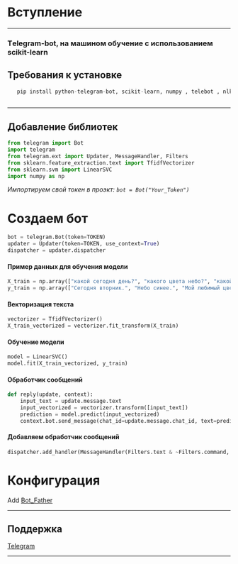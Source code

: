 # **Вступление**
___
### Тelegram-bot, на машином обучение с использованием scikit-learn





## Требования к установке
```python
   pip install python-telegram-bot, scikit-learn, numpy , telebot , nlk , pandas
   
```
___
## **Добавление библиотек**
```python
from telegram import Bot
import telegram
from telegram.ext import Updater, MessageHandler, Filters
from sklearn.feature_extraction.text import TfidfVectorizer
from sklearn.svm import LinearSVC
import numpy as np
``` 
*Импортируем свой токен в проэкт: ```bot = Bot("Your_Token") ```* 

# Создаем бот
```python
bot = telegram.Bot(token=TOKEN)
updater = Updater(token=TOKEN, use_context=True)
dispatcher = updater.dispatcher
```

#### Пример данных для обучения модели
```python
X_train = np.array(["какой сегодня день?", "какого цвета небо?", "какой у вас любимый цвет?","Привет", "Ку", "Здравствуйте" , "Прив","Пока", "Увидимся позже", "до свидания","спасибо", "спасибо тебе", "Это очень полезно", "Спасибо за помощь", "Как дела?"])
y_train = np.array(["Сегодня вторник.", "Небо синее.", "Мой любимый цвет зелены","Здравствуйте", "Привет", "Здравствуй","Привет,Как дела?","Увидимся позже", "Хорошего дня", "Пока! Возвращайся снова","Рад помочь!", "В любое время!", "С удовольствием", "У меня все хорошо", "У меня все хорошо","Всегда рад помочь"])

```
#### Векторизация текста
```python
vectorizer = TfidfVectorizer()
X_train_vectorized = vectorizer.fit_transform(X_train)
```

#### Обучение модели
```python
model = LinearSVC()
model.fit(X_train_vectorized, y_train)
```

#### Обработчик сообщений
```python
def reply(update, context):
    input_text = update.message.text
    input_vectorized = vectorizer.transform([input_text])
    prediction = model.predict(input_vectorized)
    context.bot.send_message(chat_id=update.message.chat_id, text=prediction[0])
```

#### Добавляем обработчик сообщений
```python
dispatcher.add_handler(MessageHandler(Filters.text & ~Filters.command, reply))
```



# **Конфигурация**
Add [Bot_Father](https://t.me/botfather)
___

## Поддержка
[Telegram](https://web.telegram.org/a/#5153165332)
___

